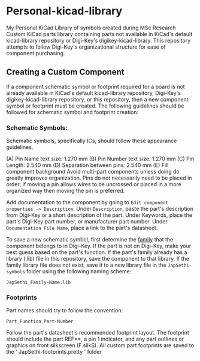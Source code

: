 # Personal-kicad-library
My Personal KiCad Library of symbols created during MSc Research
Custom KiCad parts library containing parts not available in KiCad's default kicad-library repository or Digi-Key's digikey-kicad-library. This repository attempts to follow Digi-Key's organizational structure for ease of component purchasing.

## Creating a Custom Component

If a component schematic symbol or footprint required for a board is not already available in KiCad's default kicad-library repository, Digi-Key's digikey-kicad-library repository, or this repository, then a new component symbol or footprint must be created. The following guidelines should be followed for schematic symbol and footprint creation:

### Schematic Symbols: 

Schematic symbols, specifically ICs, should follow these appearance guidelines.

(A) Pin Name text size: 1.270 mm
(B) Pin Number text size: 1.270 mm
(C) Pin Length: 2.540 mm
(D) Separation between pins: 2.540 mm
(E) Fill component background
Avoid multi-part components unless doing do greatly improves organization. Pins do not necessarily need to be placed in order; if moving a pin allows wires to be uncrossed or placed in a more organized way then moving the pin is preferred.

Add documentation to the component by going to `Edit component properties -> Description`. Under `Description`, paste the part's description from Digi-Key or a short description of the part. Under Keywords, place the part's Digi-Key part number, or manufacturer part number. Under `Documentation File Name`, place a link to the part's datasheet.

To save a new schematic symbol, first determine the [family](https://www.digikey.com/eewiki/display/Resources/Become+a+Digi-Key+Master#BecomeaDigi-KeyMaster-Digi-KeyTerminology) that the component belongs to in Digi-Key. If the part is not on Digi-Key, make your best guess based on the part's function. If the part's family already has a library (.lib) file in this repository, save the component to that library. If the family library file does not exist, save it to a new library file in the `JapSethi-symbols` folder using the following naming scheme:

`JapSethi_Family-Name.lib`

### Footprints

Part names should try to follow the convention:

`Part_Function_Part-Number`

Follow the part's datasheet's recommended footprint layout. The footprint should include the part REF**, a pin 1 indicator, and any part outlines or graphics on front silkscreen (F.silkS). All custom part footprints are saved to the ' JapSethi-footprints.pretty ' folder
